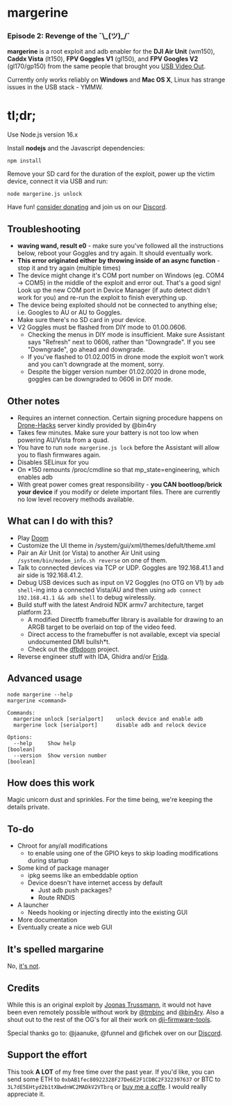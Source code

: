 # margerine
### Episode 2: Revenge of the ¯\\\_(ツ)_/¯

**margerine** is a root exploit and adb enabler for the **DJI Air Unit** (wm150), **Caddx Vista** (lt150), **FPV Goggles V1** (gl150), and **FPV Googles V2** (gl170/gp150) from the same people that brought you [USB Video Out](https://github.com/fpv-wtf/voc-poc).

Currently only works reliably on **Windows** and **Mac OS X**, Linux has strange issues in the USB stack - YMMW.

# tl;dr;
Use Node.js version 16.x

Install **nodejs** and the Javascript dependencies:

    npm install

Remove your SD card for the duration of the exploit, power up the victim device, connect it via USB and run:

    node margerine.js unlock

Have fun! [consider donating](https://github.com/fpv-wtf/margerine#support-the-effort) and join us on our [Discord]([Discord](https://discord.gg/3rpnBBJKtU)).

## Troubleshooting
 - **waving wand, result e0** - make sure you've followed all the instructions below, reboot your Goggles and try again. It should eventually work.
 - **This error originated either by throwing inside of an async function** - stop it and try again (multiple times)
 - The device might change it's COM port number on Windows (eg. COM4 -> COM5) in the middle of the exploit and error out. That's a good sign! Look up the new COM port in Device Manager (if auto detect didn't work for you) and re-run the exploit to finish everything up.
 - The device being exploited should not be connected to anything else; i.e. Googles to AU or AU to Goggles.
 - Make sure there's no SD card in your device.
 - V2 Goggles must be flashed from DIY mode to 01.00.0606.
    - Checking the menus in DIY mode is insufficient. Make sure Assistant says "Refresh" next to 0606, rather than "Downgrade". If you see "Downgrade", go ahead and downgrade.
    - If you've flashed to 01.02.0015 in drone mode the exploit won't work and you can't downgrade at the moment, sorry.
    - Despite the bigger version number 01.02.0020 in drone mode, goggles can be downgraded to 0606 in DIY mode.


## Other notes
 - Requires an internet connection. Certain signing procedure happens on [Drone-Hacks](https://drone-hacks.com/) server kindly provided by @bin4ry
 - Takes few minutes. Make sure your battery is not too low when powering AU/Vista from a quad.
 - You have to run `node margerine.js lock` before the Assistant will allow you to flash firmwares again.
 - Disables SELinux for you
 - On *150 remounts /proc/cmdline so that mp_state=engineering, which enables adb
 - With great power comes great responsibility - **you CAN bootloop/brick your device** if you modify or delete important files. There are currently no low level recovery methods available. 

## What can I do with this?

 - Play [Doom](https://github.com/fpv-wtf/dfbdoom)
 - Customize the UI theme in /system/gui/xml/themes/defult/theme.xml
 - Pair an Air Unit (or Vista) to another Air Unit using `/system/bin/modem_info.sh reverse` on one of them.
 - Talk to connected devices via TCP or UDP. Goggles are 192.168.41.1 and air side is 192.168.41.2.
 - Debug USB devices such as input on V2 Goggles (no OTG on V1) by `adb shell`-ing into a connected Vista/AU and then using `adb connect 192.168.41.1 && adb shell` to debug wirelessily.
 - Build stuff with the latest Android NDK armv7 architecture, target platform 23. 
    - A modified Directfb framebuffer library is available for drawing to an ARGB target to be overlaid on top of the video feed.
    - Direct access to the framebuffer is not available, except via special undocumented DMI bullsh*t. 
    - Check out the [dfbdoom](https://github.com/fpv-wtf/dfbdoom/tree/main/jni) project. 
 - Reverse engineer stuff with IDA, Ghidra and/or [Frida](https://github.com/fpv-wtf/frida-core).

## Advanced usage

    node margerine --help
    margerine <command>
    
    Commands:
      margerine unlock [serialport]    unlock device and enable adb
      margerine lock [serialport]      disable adb and relock device
    
    Options:
      --help     Show help                                                 [boolean]
      --version  Show version number                                       [boolean]

## How does this work

Magic unicorn dust and sprinkles. For the time being, we're keeping the details private.

## To-do

- Chroot for any/all modifications
	-  to enable using one of the GPIO keys to skip loading modifications during startup
- Some kind of package manager
	- ipkg seems like an embeddable option
	- Device doesn't have internet access by default
		- Just adb push packages?
		- Route RNDIS
- A launcher
	- Needs hooking or injecting directly into the existing GUI
- More documentation
- Eventually create a nice web GUI

## It's spelled margarine

No, [it's not](https://www.youtube.com/watch?v=2z_gi6AniEo).

## Credits
While this is an original exploit by [Joonas Trussmann](https://fpv.wtf/#/about), it would not have been even remotely possible without work by [@tmbinc](https://twitter.com/tmbinc) and [@bin4ry](https://drone-hacks.com/). Also a shout out to the rest of the OG's for all their work on [dji-firmware-tools](https://github.com/o-gs/dji-firmware-tools).

Special thanks go to: @jaanuke, @funnel and @fichek over on our [Discord](https://discord.gg/3rpnBBJKtU).

## Support the effort

This took **A LOT** of my free time over the past year. If you'd like, you can send some ETH to `0xbAB1fec80922328F27De6E2F1CDBC2F322397637` or BTC to `3L7dE5EHtyd2b1tXBwdnWC2MADkV2VTbrq` or [buy me a coffe](https://www.buymeacoffee.com/fpv.wtf). I would really appreciate it.
